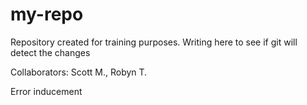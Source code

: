 # my-repo
Repository created for training purposes.
Writing here to see if git will detect the changes

Collaborators: Scott M., Robyn T.

Error inducement